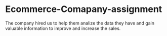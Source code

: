 # Ecommerce-Comapany-assignment
The company hired us to help them analize the data they have and gain valuable information to improve and increase the sales.
